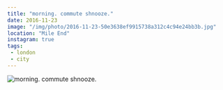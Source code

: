 ```yaml
---
title: "morning. commute shnooze."
date: 2016-11-23
image: "/img/photo/2016-11-23-50e3638ef9915738a312c4c94e24bb3b.jpg"
location: "Mile End"
instagram: true
tags:
 - london
 - city
---
```


![morning. commute shnooze.](/img/photo/2016-11-23-50e3638ef9915738a312c4c94e24bb3b.jpg)
